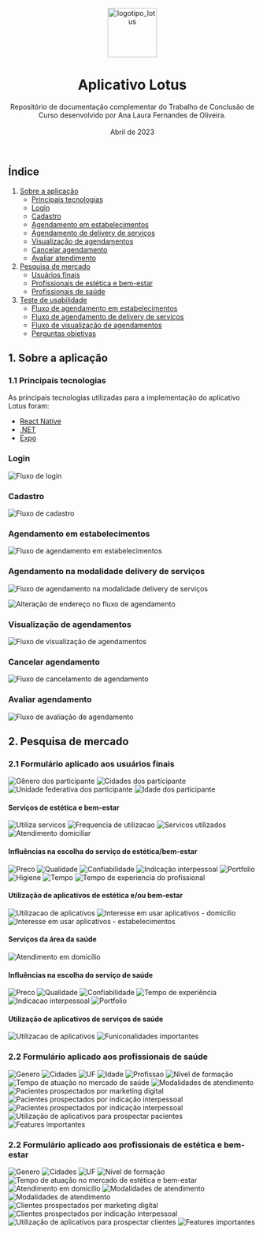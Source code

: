 <p align="center">
  <img src="resources\images\Aplicativo\logo.png" alt="logotipo_lotus" width="auto" height="100">
  <h1 align="center">Aplicativo Lotus</h1>
  <p align="center">
    Repositório de documentação complementar do Trabalho de Conclusão de Curso desenvolvido por Ana Laura Fernandes de Oliveira.
    <br /><br />
    Abril de 2023
  </p>
</p>

<br />

## Índice

1. [Sobre a aplicação](#sobre-a-aplicação)
    - [Principais tecnologias](#principais-tecnologias)
    - [Login](#login)
    - [Cadastro](#cadastro)
    - [Agendamento em estabelecimentos](#agendamento-estabelecimentos)
    - [Agendamento de delivery de serviços](#agendamento-personalizado)
    - [Visualização de agendamentos](#agenda)
    - [Cancelar agendamento](#cancelamento)
    - [Avaliar atendimento](#avaliação)
2. [Pesquisa de mercado](#pesquisa-mercado)
    - [Usuários finais](#usuarios)
    - [Profissionais de estética e bem-estar](#profissionais-estetica)
    - [Profissionais de saúde](#profissionais-saude)
3. [Teste de usabilidade](#teste-usabilidade)
    - [Fluxo de agendamento em estabelecimentos](#teste-agendamento-estabelecimentos)
    - [Fluxo de agendamento de delivery de serviços](#teste-agendamento-personalizado)
    - [Fluxo de visualização de agendamentos](#teste-visualização-de-agendamentos)
    - [Perguntas objetivas](#objetivas)


## 1. Sobre a aplicação
### 1.1 Principais tecnologias
As principais tecnologias utilizadas para a implementação do aplicativo Lotus foram:
- [React Native](https://reactnative.dev/)
- [.NET](https://dotnet.microsoft.com/pt-br/)
- [Expo](https://expo.dev/)

### Login
![Fluxo de login](https://github.com/analaurafernandes/lotus-documentation/blob/main/resources/images/Fluxos/login.png?raw=true)

### Cadastro
![Fluxo de cadastro](https://github.com/analaurafernandes/lotus-documentation/blob/main/resources/images/Fluxos/cadastro.png?raw=true)

### Agendamento em estabelecimentos 
![Fluxo de agendamento em estabelecimentos](https://github.com/analaurafernandes/lotus-documentation/blob/main/resources/images/Fluxos/agendamento_estabelecimento.png?raw=true)

### Agendamento na modalidade delivery de serviços
![Fluxo de agendamento na modalidade delivery de serviços](https://github.com/analaurafernandes/lotus-documentation/blob/main/resources/images/Fluxos/agendamento_delivery.png?raw=true)

![Alteração de endereço no fluxo de agendamento](https://github.com/analaurafernandes/lotus-documentation/blob/main/resources/images/Fluxos/alterar_endereco.png?raw=true)

### Visualização de agendamentos
![Fluxo de visualização de agendamentos](https://github.com/analaurafernandes/lotus-documentation/blob/main/resources/images/Fluxos/visualizar_agendamento.png?raw=true)

### Cancelar agendamento
![Fluxo de cancelamento de agendamento](https://github.com/analaurafernandes/lotus-documentation/blob/main/resources/images/Fluxos/cancelar.png?raw=true)

### Avaliar agendamento
![Fluxo de avaliação de agendamento](https://github.com/analaurafernandes/lotus-documentation/blob/main/resources/images/Fluxos/avaliacao.png?raw=true)

## 2. Pesquisa de mercado
### 2.1 Formulário aplicado aos usuários finais
![Gênero dos participante](https://github.com/analaurafernandes/lotus-documentation/blob/main/resources/images/Pesquisa_de_Mercado/Usuários/Estetica_e_bem-estar/genero.png?raw=true)
![Cidades dos participante](https://github.com/analaurafernandes/lotus-documentation/blob/main/resources/images/Pesquisa_de_Mercado/Usuários/Estetica_e_bem-estar/cidades.png?raw=true)
![Unidade federativa dos participante](https://github.com/analaurafernandes/lotus-documentation/blob/main/resources/images/Pesquisa_de_Mercado/Usuários/Estetica_e_bem-estar/uf.png?raw=true)
![Idade dos participante](https://github.com/analaurafernandes/lotus-documentation/blob/main/resources/images/Pesquisa_de_Mercado/Usuários/Estetica_e_bem-estar/idade.png?raw=true)

#### Serviços de estética e bem-estar
![Utiliza servicos](https://github.com/analaurafernandes/lotus-documentation/blob/main/resources/images/Pesquisa_de_Mercado/Usuários/Estetica_e_bem-estar/utiliza_servicos.png?raw=true)
![Frequencia de utilizacao](https://github.com/analaurafernandes/lotus-documentation/blob/main/resources/images/Pesquisa_de_Mercado/Usuários/Estetica_e_bem-estar/frequencia_utilizacao.png?raw=true)
![Servicos utilizados](https://github.com/analaurafernandes/lotus-documentation/blob/main/resources/images/Pesquisa_de_Mercado/Usuários/Estetica_e_bem-estar/servicos_utilizados.png?raw=true)
![Atendimento domiciliar](https://github.com/analaurafernandes/lotus-documentation/blob/main/resources/images/Pesquisa_de_Mercado/Usuários/Estetica_e_bem-estar/atendimento_domiciliar.png?raw=true)

#### Influências na escolha do serviço de estética/bem-estar
![Preco](https://github.com/analaurafernandes/lotus-documentation/blob/main/resources/images/Pesquisa_de_Mercado/Usuários/Estetica_e_bem-estar/preco.png?raw=true)
![Qualidade](https://github.com/analaurafernandes/lotus-documentation/blob/main/resources/images/Pesquisa_de_Mercado/Usuários/Estetica_e_bem-estar/qualidade.png?raw=true)
![Confiabilidade](https://github.com/analaurafernandes/lotus-documentation/blob/main/resources/images/Pesquisa_de_Mercado/Usuários/Estetica_e_bem-estar/confiabilidade.png?raw=true)
![Indicação interpessoal](https://github.com/analaurafernandes/lotus-documentation/blob/main/resources/images/Pesquisa_de_Mercado/Usuários/Estetica_e_bem-estar/indicacao.png?raw=true)
![Portfolio](https://github.com/analaurafernandes/lotus-documentation/blob/main/resources/images/Pesquisa_de_Mercado/Usuários/Estetica_e_bem-estar/portfolio.png?raw=true)
![Higiene](https://github.com/analaurafernandes/lotus-documentation/blob/main/resources/images/Pesquisa_de_Mercado/Usuários/Estetica_e_bem-estar/higiene.png?raw=true)
![Tempo](https://github.com/analaurafernandes/lotus-documentation/blob/main/resources/images/Pesquisa_de_Mercado/Usuários/Estetica_e_bem-estar/tempo.png?raw=true)
![Tempo de experiencia do profissional](https://github.com/analaurafernandes/lotus-documentation/blob/main/resources/images/Pesquisa_de_Mercado/Usuários/Estetica_e_bem-estar/experiencia.png?raw=true)


#### Utilização de aplicativos de estética e/ou bem-estar
![Utilizacao de aplicativos](https://github.com/analaurafernandes/lotus-documentation/blob/main/resources/images/Pesquisa_de_Mercado/Usuários/Estetica_e_bem-estar/utilizacao_aplicativo.png?raw=true)
![Interesse em usar aplicativos - domicilio](https://github.com/analaurafernandes/lotus-documentation/blob/main/resources/images/Pesquisa_de_Mercado/Usuários/Estetica_e_bem-estar/interesse.png?raw=true)
![Interesse em usar aplicativos - estabelecimentos](https://github.com/analaurafernandes/lotus-documentation/blob/main/resources/images/Pesquisa_de_Mercado/Usuários/Estetica_e_bem-estar/interesse02.png?raw=true)

#### Serviços da área da saúde
![Atendimento em domicílio](https://github.com/analaurafernandes/lotus-documentation/blob/main/resources/images/Pesquisa_de_Mercado/Usuários/Saúde/saude_domicilio.png?raw=true)

#### Influências na escolha do serviço de saúde
![Preco](https://github.com/analaurafernandes/lotus-documentation/blob/main/resources/images/Pesquisa_de_Mercado/Usuários/Saúde/preco.png?raw=true)
![Qualidade](https://github.com/analaurafernandes/lotus-documentation/blob/main/resources/images/Pesquisa_de_Mercado/Usuários/Saúde/qualidade.png?raw=true)
![Confiabilidade](https://github.com/analaurafernandes/lotus-documentation/blob/main/resources/images/Pesquisa_de_Mercado/Usuários/Saúde/confiabilidade.png?raw=true)
![Tempo de experiência](https://github.com/analaurafernandes/lotus-documentation/blob/main/resources/images/Pesquisa_de_Mercado/Usuários/Saúde/experiencia.png?raw=true)
![Indicacao interpessoal](https://github.com/analaurafernandes/lotus-documentation/blob/main/resources/images/Pesquisa_de_Mercado/Usuários/Saúde/indicacao.png?raw=true)
![Portfolio](https://github.com/analaurafernandes/lotus-documentation/blob/main/resources/images/Pesquisa_de_Mercado/Usuários/Saúde/portfolio.png?raw=true)

#### Utilização de aplicativos de serviços de saúde
![Utilizacao de aplicativos](https://github.com/analaurafernandes/lotus-documentation/blob/main/resources/images/Pesquisa_de_Mercado/Usuários/Saúde/utilizacao_aplicativo.png?raw=true)
![Funiconalidades importantes](https://github.com/analaurafernandes/lotus-documentation/blob/main/resources/images/Pesquisa_de_Mercado/Usuários/Saúde/funcionalidades_importantes.png?raw=true)


### 2.2 Formulário aplicado aos profissionais de saúde
![Genero](https://github.com/analaurafernandes/lotus-documentation/blob/main/resources/images/Pesquisa_de_Mercado/Profissionais_de_saúde/genero.png?raw=true)
![Cidades](https://github.com/analaurafernandes/lotus-documentation/blob/main/resources/images/Pesquisa_de_Mercado/Profissionais_de_saúde/cidades.png?raw=true)
![UF](https://github.com/analaurafernandes/lotus-documentation/blob/main/resources/images/Pesquisa_de_Mercado/Profissionais_de_saúde/uf.png?raw=true)
![Idade](https://github.com/analaurafernandes/lotus-documentation/blob/main/resources/images/Pesquisa_de_Mercado/Profissionais_de_saúde/idade.png?raw=true)
![Profissao](https://github.com/analaurafernandes/lotus-documentation/blob/main/resources/images/Pesquisa_de_Mercado/Profissionais_de_saúde/profissao.png?raw=true)
![Nível de formação](https://github.com/analaurafernandes/lotus-documentation/blob/main/resources/images/Pesquisa_de_Mercado/Profissionais_de_saúde/formacao.png?raw=true)
![Tempo de atuação no mercado de saúde](https://github.com/analaurafernandes/lotus-documentation/blob/main/resources/images/Pesquisa_de_Mercado/Profissionais_de_saúde/tempo_atuacao.png?raw=true)
![Modalidades de atendimento](https://github.com/analaurafernandes/lotus-documentation/blob/main/resources/images/Pesquisa_de_Mercado/Profissionais_de_saúde/modalidades.png?raw=true)
![Pacientes prospectados por marketing digital](https://github.com/analaurafernandes/lotus-documentation/blob/main/resources/images/Pesquisa_de_Mercado/Profissionais_de_saúde/pacientes_prospectados.png?raw=true)
![Pacientes prospectados por indicação interpessoal](https://github.com/analaurafernandes/lotus-documentation/blob/main/resources/images/Pesquisa_de_Mercado/Profissionais_de_saúde/pacientes_indicacao.png?raw=true)
![Pacientes prospectados por indicação interpessoal](https://github.com/analaurafernandes/lotus-documentation/blob/main/resources/images/Pesquisa_de_Mercado/Profissionais_de_saúde/pacientes_indicacao.png?raw=true)
![Utilização de aplicativos para prospectar pacientes](https://github.com/analaurafernandes/lotus-documentation/blob/main/resources/images/Pesquisa_de_Mercado/Profissionais_de_saúde/uso_aplicativo.png?raw=true)
![Features importantes](https://github.com/analaurafernandes/lotus-documentation/blob/main/resources/images/Pesquisa_de_Mercado/Profissionais_de_saúde/features_importantes.png?raw=true)


### 2.2 Formulário aplicado aos profissionais de estética e bem-estar
![Genero](https://github.com/analaurafernandes/lotus-documentation/blob/main/resources/images/Pesquisa_de_Mercado/Profissionais_de_estética_e_bem_estar/genero.PNG?raw=true)
![Cidades](https://github.com/analaurafernandes/lotus-documentation/blob/main/resources/images/Pesquisa_de_Mercado/Profissionais_de_estética_e_bem_estar/cidades.png?raw=true)
![UF](https://github.com/analaurafernandes/lotus-documentation/blob/main/resources/images/Pesquisa_de_Mercado/Profissionais_estética_e_bem_estar/uf.png?raw=true)
![Nível de formação](https://github.com/analaurafernandes/lotus-documentation/blob/main/resources/images/Pesquisa_de_Mercado/Profissionais_estética_e_bem_estar/formacao.png?raw=true)
![Tempo de atuação no mercado de estética e bem-estar](https://github.com/analaurafernandes/lotus-documentation/blob/main/resources/images/Pesquisa_de_Mercado/Profissionais_estética_e_bem_estar/tempo_atuacao.png?raw=true)
![Atendimento em domicílio](https://github.com/analaurafernandes/lotus-documentation/blob/main/resources/images/Pesquisa_de_Mercado/Profissionais_estética_e_bem_estar/atendimento_domicilio.PNG?raw=true)
![Modalidades de atendimento](https://github.com/analaurafernandes/lotus-documentation/blob/main/resources/images/Pesquisa_de_Mercado/Profissionais_estética_e_bem_estar/modalidade_trabalho.png?raw=true)
![Modalidades de atendimento](https://github.com/analaurafernandes/lotus-documentation/blob/main/resources/images/Pesquisa_de_Mercado/Profissionais_estética_e_bem_estar/tecnologias_utilizadas.png?raw=true)
![Clientes prospectados por marketing digital](https://github.com/analaurafernandes/lotus-documentation/blob/main/resources/images/Pesquisa_de_Mercado/Profissionais_estética_e_bem_estar/prospeccao_marketing.png?raw=true)
![Clientes prospectados por indicação interpessoal](https://github.com/analaurafernandes/lotus-documentation/blob/main/resources/images/Pesquisa_de_Mercado/Profissionais_estética_e_bem_estar/prospeccao_indicacao.png?raw=true)
![Utilização de aplicativos para prospectar clientes](https://github.com/analaurafernandes/lotus-documentation/blob/main/resources/images/Pesquisa_de_Mercado/Profissionais_estética_e_bem_estar/utilizacao_aplicativo.png?raw=true)
![Features importantes](https://github.com/analaurafernandes/lotus-documentation/blob/main/resources/images/Pesquisa_de_Mercado/Profissionais_estética_e_bem_estar/features_importantes.png?raw=true)